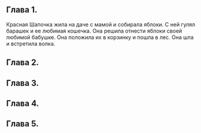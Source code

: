 ## Глава 1. 
Красная Шапочка жила на даче с мамой и собирала яблоки. С ней гулял барашек и ее любимая кошечка.
Она решила отнести яблоки своей любимой бабушке. Она положила их в корзинку и пошла в лес. Она шла и встретила волка.

## Глава 2. 

## Глава 3. 

## Глава 4. 

## Глава 5. 

